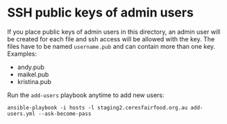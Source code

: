 # SSH public keys of admin users

If you place public keys of admin users in this directory, an admin user will
be created for each file and ssh access will be allowed with the key. The files
have to be named `username.pub` and can contain more than one key. Examples:

- andy.pub
- maikel.pub
- kristina.pub


Run the `add-users` playbook anytime to add new users:

    ansible-playbook -i hosts -l staging2.ceresfairfood.org.au add-users.yml --ask-become-pass
